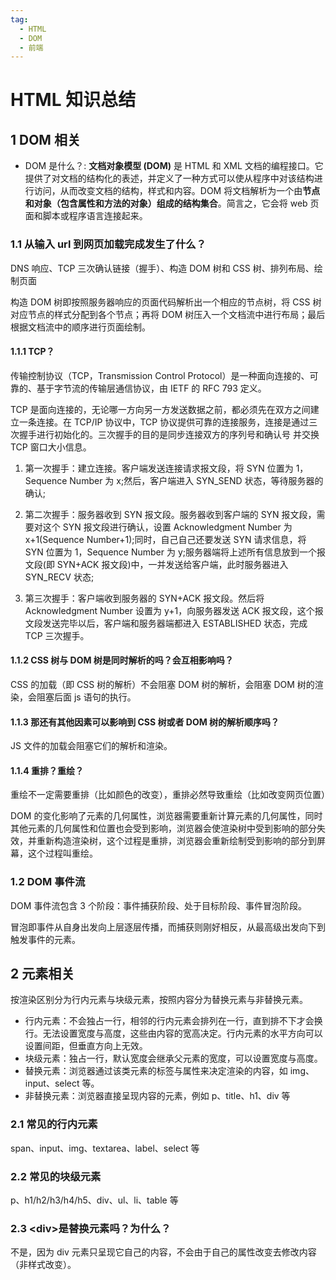 ```yaml
---
tag:
  - HTML
  - DOM
  - 前端
---
```


# HTML 知识总结

## 1 DOM 相关

- DOM 是什么？: **文档对象模型 (DOM)** 是 HTML 和 XML 文档的编程接口。它提供了对文档的结构化的表述，并定义了一种方式可以使从程序中对该结构进行访问，从而改变文档的结构，样式和内容。DOM 将文档解析为一个由**节点和对象（包含属性和方法的对象）组成的结构集合**。简言之，它会将 web 页面和脚本或程序语言连接起来。

### 1.1 从输入 url 到网页加载完成发生了什么？

DNS 响应、TCP 三次确认链接（握手）、构造 DOM 树和 CSS 树、排列布局、绘制页面

构造 DOM 树即按照服务器响应的页面代码解析出一个相应的节点树，将 CSS 树对应节点的样式分配到各个节点；再将 DOM 树压入一个文档流中进行布局；最后根据文档流中的顺序进行页面绘制。

#### 1.1.1 TCP？

传输控制协议（TCP，Transmission Control Protocol）是一种面向连接的、可靠的、基于字节流的传输层通信协议，由 IETF 的 RFC 793 定义。

TCP 是面向连接的，无论哪一方向另一方发送数据之前，都必须先在双方之间建立一条连接。在 TCP/IP 协议中，TCP 协议提供可靠的连接服务，连接是通过三次握手进行初始化的。三次握手的目的是同步连接双方的序列号和确认号 并交换 TCP 窗口大小信息。

1.  第一次握手：建立连接。客户端发送连接请求报文段，将 SYN 位置为 1，Sequence Number 为 x;然后，客户端进入 SYN_SEND 状态，等待服务器的确认;

2.  第二次握手：服务器收到 SYN 报文段。服务器收到客户端的 SYN 报文段，需要对这个 SYN 报文段进行确认，设置 Acknowledgment Number 为 x+1(Sequence Number+1);同时，自己自己还要发送 SYN 请求信息，将 SYN 位置为 1，Sequence Number 为 y;服务器端将上述所有信息放到一个报文段(即 SYN+ACK 报文段)中，一并发送给客户端，此时服务器进入 SYN_RECV 状态;

3.  第三次握手：客户端收到服务器的 SYN+ACK 报文段。然后将 Acknowledgment Number 设置为 y+1，向服务器发送 ACK 报文段，这个报文段发送完毕以后，客户端和服务器端都进入 ESTABLISHED 状态，完成 TCP 三次握手。

#### 1.1.2 CSS 树与 DOM 树是同时解析的吗？会互相影响吗？

CSS 的加载（即 CSS 树的解析）不会阻塞 DOM 树的解析，会阻塞 DOM 树的渲染，会阻塞后面 js 语句的执行。

#### 1.1.3 那还有其他因素可以影响到 CSS 树或者 DOM 树的解析顺序吗？

JS 文件的加载会阻塞它们的解析和渲染。

#### 1.1.4 重排？重绘？

重绘不一定需要重排（比如颜色的改变），重排必然导致重绘（比如改变网页位置）

DOM 的变化影响了元素的几何属性，浏览器需要重新计算元素的几何属性，同时其他元素的几何属性和位置也会受到影响，浏览器会使渲染树中受到影响的部分失效，并重新构造渲染树，这个过程是重排，浏览器会重新绘制受到影响的部分到屏幕，这个过程叫重绘。

### 1.2 DOM 事件流

DOM 事件流包含 3 个阶段：事件捕获阶段、处于目标阶段、事件冒泡阶段。

冒泡即事件从自身出发向上层逐层传播，而捕获则刚好相反，从最高级出发向下到触发事件的元素。

## 2 元素相关

按渲染区别分为行内元素与块级元素，按照内容分为替换元素与非替换元素。

- 行内元素：不会独占一行，相邻的行内元素会排列在一行，直到排不下才会换行。无法设置宽度与高度，这些由内容的宽高决定。行内元素的水平方向可以设置间距，但垂直方向上无效。
- 块级元素：独占一行，默认宽度会继承父元素的宽度，可以设置宽度与高度。
- 替换元素：浏览器通过该类元素的标签与属性来决定渲染的内容，如 img、input、select 等。
- 非替换元素：浏览器直接呈现内容的元素，例如 p、title、h1、div 等

### 2.1 常见的行内元素

span、input、img、textarea、label、select 等

### 2.2 常见的块级元素

p、h1/h2/h3/h4/h5、div、ul、li、table 等

### 2.3 \<div\>是替换元素吗？为什么？

不是，因为 div 元素只呈现它自己的内容，不会由于自己的属性改变去修改内容（非样式改变）。
